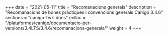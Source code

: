 +++
date        = "2021-05-11"
title       = "Recomanacions generals"
description = "Recomanacions de bones pràctiques i convencions generals Canigó 3.4.6"
sections    = "canigo-fwk-docs"
enllac		= "/plataformes/canigo/documentacio-per-versions/3.4LTS/3.4.6/recomanacions-generals/"
weight		= 4
+++
